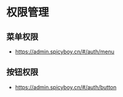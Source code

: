 # 权限管理

## 菜单权限

- https://admin.spicyboy.cn/#/auth/menu

## 按钮权限

- https://admin.spicyboy.cn/#/auth/button
